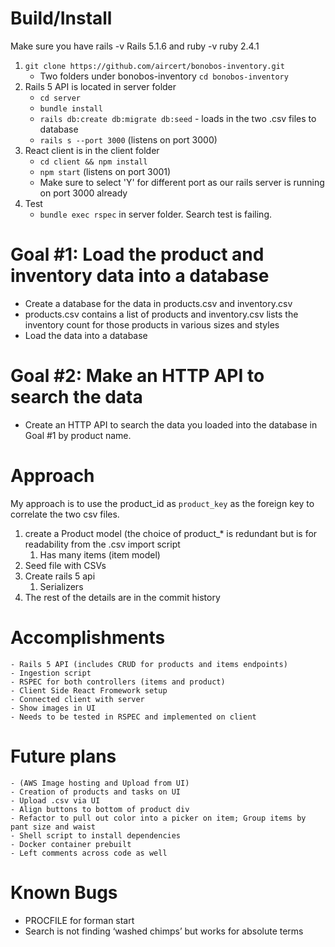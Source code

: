 # Build/Install  

Make sure you have rails -v Rails 5.1.6 and ruby -v ruby 2.4.1

1. `git clone https://github.com/aircert/bonobos-inventory.git`
    - Two folders under bonobos-inventory `cd bonobos-inventory`
2. Rails 5 API is located in server folder 
    - `cd server`
    - `bundle install`
    - `rails db:create db:migrate db:seed` - loads in the two .csv files to database
    - `rails s --port 3000` (listens on port 3000)
3. React client is in the client folder
    - `cd client && npm install`
    - `npm start` (listens on port 3001)
    - Make sure to select 'Y' for different port as our rails server is running on port 3000 already
4. Test
    - `bundle exec rspec` in server folder. Search test is failing.


# Goal #1: Load the product and inventory data into a database
- Create a database for the data in products.csv and inventory.csv
- products.csv contains a list of products and inventory.csv lists the inventory count for those products in various sizes and styles
- Load the data into a database

# Goal #2: Make an HTTP API to search the data
- Create an HTTP API to search the data you loaded into the database in Goal #1 by product name.

# Approach

My approach is to use the product_id as `product_key` as the foreign key to correlate the two csv files. 
1. create a Product model (the choice of product_* is redundant but is for readability from the .csv import script
    1. Has many items (item model)
2. Seed file with CSVs
3. Create rails 5 api 
    1. Serializers
4. The rest of the details are in the commit history

# Accomplishments
    - Rails 5 API (includes CRUD for products and items endpoints)
    - Ingestion script
    - RSPEC for both controllers (items and product)
    - Client Side React Fromework setup
    - Connected client with server
    - Show images in UI
    - Needs to be tested in RSPEC and implemented on client

# Future plans 
    - (AWS Image hosting and Upload from UI)
    - Creation of products and tasks on UI
    - Upload .csv via UI
    - Align buttons to bottom of product div
    - Refactor to pull out color into a picker on item; Group items by pant size and waist
    - Shell script to install dependencies
    - Docker container prebuilt
    - Left comments across code as well

# Known Bugs
- PROCFILE for forman start
- Search is not finding ‘washed chimps’ but works for absolute terms




